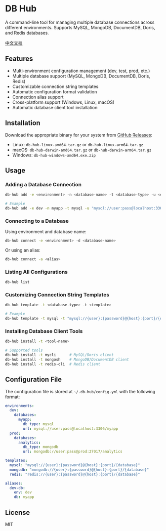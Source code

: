 # DB Hub

A command-line tool for managing multiple database connections across different environments. Supports MySQL, MongoDB, DocumentDB, Doris, and Redis databases.

[中文文档](README.zh.md)

## Features

- Multi-environment configuration management (dev, test, prod, etc.)
- Multiple database support (MySQL, MongoDB, DocumentDB, Doris, Redis)
- Customizable connection string templates
- Automatic configuration format validation
- Connection alias support
- Cross-platform support (Windows, Linux, macOS)
- Automatic database client tool installation

## Installation

Download the appropriate binary for your system from [GitHub Releases](https://github.com/your-username/db-hub/releases):

- Linux: `db-hub-linux-amd64.tar.gz` or `db-hub-linux-arm64.tar.gz`
- macOS: `db-hub-darwin-amd64.tar.gz` or `db-hub-darwin-arm64.tar.gz`
- Windows: `db-hub-windows-amd64.exe.zip`

## Usage

### Adding a Database Connection

```bash
db-hub add -e <environment> -n <database-name> -t <database-type> -u <connection-url> [-a <alias>]

# Example
db-hub add -e dev -n myapp -t mysql -u "mysql://user:pass@localhost:3306/myapp" -a dev-db
```

### Connecting to a Database

Using environment and database name:
```bash
db-hub connect -e <environment> -d <database-name>
```

Or using an alias:
```bash
db-hub connect -a <alias>
```

### Listing All Configurations

```bash
db-hub list
```

### Customizing Connection String Templates

```bash
db-hub template -t <database-type> -t <template>

# Example
db-hub template -t mysql -t "mysql://{user}:{password}@{host}:{port}/{database}?charset=utf8mb4"
```

### Installing Database Client Tools

```bash
db-hub install -t <tool-name>

# Supported tools
db-hub install -t mycli      # MySQL/Doris client
db-hub install -t mongosh    # MongoDB/DocumentDB client
db-hub install -t redis-cli  # Redis client
```

## Configuration File

The configuration file is stored at `~/.db-hub/config.yml` with the following format:

```yaml
environments:
  dev:
    databases:
      myapp:
        db_type: mysql
        url: mysql://user:pass@localhost:3306/myapp
  prod:
    databases:
      analytics:
        db_type: mongodb
        url: mongodb://user:pass@prod:27017/analytics

templates:
  mysql: "mysql://{user}:{password}@{host}:{port}/{database}"
  mongodb: "mongodb://{user}:{password}@{host}:{port}/{database}"
  redis: "redis://{user}:{password}@{host}:{port}/{database}"

aliases:
  dev-db: 
    env: dev
    db: myapp
```

## License

MIT